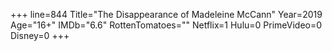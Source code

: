+++
line=844
Title="The Disappearance of Madeleine McCann"
Year=2019
Age="16+"
IMDb="6.6"
RottenTomatoes=""
Netflix=1
Hulu=0
PrimeVideo=0
Disney=0
+++

